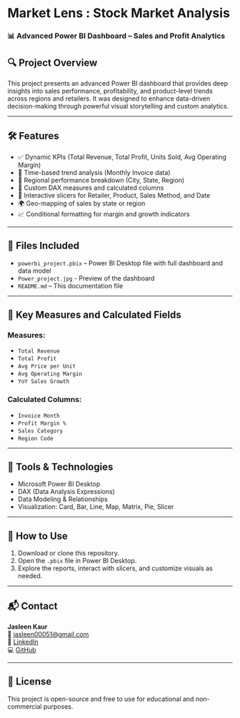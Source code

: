 # Market Lens : Stock Market Analysis
### 📊 Advanced Power BI Dashboard – Sales and Profit Analytics

## 🔍 Project Overview
This project presents an advanced Power BI dashboard that provides deep insights into sales performance, profitability, and product-level trends across regions and retailers. It was designed to enhance data-driven decision-making through powerful visual storytelling and custom analytics.

---

## 🛠️ Features
- ✅ Dynamic KPIs (Total Revenue, Total Profit, Units Sold, Avg Operating Margin)
- 📅 Time-based trend analysis (Monthly Invoice data)
- 📍 Regional performance breakdown (City, State, Region)
- 🧩 Custom DAX measures and calculated columns
- 📌 Interactive slicers for Retailer, Product, Sales Method, and Date
- 🌍 Geo-mapping of sales by state or region
- 📈 Conditional formatting for margin and growth indicators

---

## 📁 Files Included
- `powerbi_project.pbix` – Power BI Desktop file with full dashboard and data model
- `Power_project.jpg` - Preview of the dashboard
- `README.md` – This documentation file

---

## 🧠 Key Measures and Calculated Fields
### Measures:
- `Total Revenue`
- `Total Profit`
- `Avg Price per Unit`
- `Avg Operating Margin`
- `YoY Sales Growth`

### Calculated Columns:
- `Invoice Month`
- `Profit Margin %`
- `Sales Category`
- `Region Code`

---

## 🧰 Tools & Technologies
- Microsoft Power BI Desktop  
- DAX (Data Analysis Expressions)  
- Data Modeling & Relationships  
- Visualization: Card, Bar, Line, Map, Matrix, Pie, Slicer

---

## 🚀 How to Use
1. Download or clone this repository.
2. Open the `.pbix` file in Power BI Desktop.
3. Explore the reports, interact with slicers, and customize visuals as needed.

---

## 📬 Contact
**Jasleen Kaur**  
📧 jasleen00051@gmail.com  
🔗 [LinkedIn](https://www.linkedin.com/in/jasleen-kaur-506a8124a)  
💻 [GitHub](https://github.com/Jasleen-8904)

---

## 📌 License
This project is open-source and free to use for educational and non-commercial purposes.
